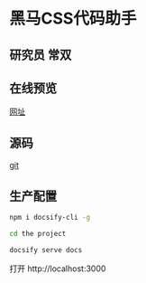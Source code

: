 # 黑马CSS代码助手

## 研究员 常双

## 在线预览

[网址](http://csscode.itcast.cn/#/zh-cn/README)

## 源码

[git](https://github.com/itheima2017/css-quick-manual)

## 生产配置

```bash
npm i docsify-cli -g

cd the project

docsify serve docs
```

打开 http://localhost:3000